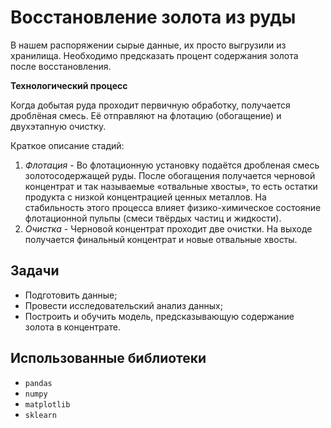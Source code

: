 # Восстановление золота из руды

В нашем распоряжении сырые данные, их просто выгрузили из хранилища. Необходимо предсказать процент содержания золота после восстановления.

**Технологический процесс**

Когда добытая руда проходит первичную обработку, получается дроблёная смесь. Её отправляют на флотацию (обогащение) и двухэтапную очистку.

Краткое описание стадий:

1. *Флотация* - Во флотационную установку подаётся дробленая смесь золотосодержащей руды. После обогащения получается черновой концентрат и так называемые «отвальные хвосты», то есть остатки продукта с низкой концентрацией ценных металлов. На стабильность этого процесса влияет физико-химическое состояние флотационной пульпы (смеси твёрдых частиц и жидкости).
2. *Очистка* - Черновой концентрат проходит две очистки. На выходе получается финальный концентрат и новые отвальные хвосты.

## Задачи

- Подготовить данные;
- Провести исследовательский анализ данных;
- Построить и обучить модель, предсказывающую содержание золота в концентрате.
## Использованные библиотеки
- `pandas`
- `numpy`
- `matplotlib`
- `sklearn`
